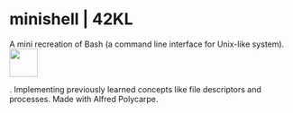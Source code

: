 # minishell | 42KL

A mini recreation of Bash (a command line interface for Unix-like system). <img src="https://user-images.githubusercontent.com/25181517/192158606-7c2ef6bd-6e04-47cf-b5bc-da2797cb5bda.png" width="50px">


. Implementing previously learned concepts like file descriptors and processes. Made with Alfred Polycarpe.